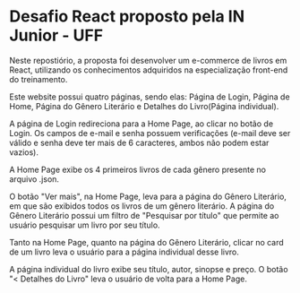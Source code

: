 # Desafio React proposto pela IN Junior - UFF

Neste repostiório, a proposta foi desenvolver um e-commerce de livros em React, utilizando os
conhecimentos adquiridos na especialização front-end do treinamento.

Este website possui quatro páginas, sendo elas: Página de Login, Página de Home, Página do Gênero Literário e Detalhes do Livro(Página individual). 

A página de Login redireciona para a Home Page, ao clicar no botão de Login. Os campos de e-mail e senha possuem verificações (e-mail deve ser válido e senha deve ter mais de 6 caracteres, ambos não podem estar vazios).

A Home Page exibe os 4 primeiros livros de cada gênero presente no arquivo .json. 

O botão "Ver mais", na Home Page, leva para a página do Gênero Literário, em que são exibidos todos os livros de um gênero literário. A página do Gênero Literário possui um filtro de "Pesquisar por título" que permite ao usuário pesquisar um livro por seu título. 

Tanto na Home Page, quanto na página do Gênero Literário, clicar no card de um livro leva o usuário para a página individual desse livro.   

A página individual do livro exibe seu título, autor, sinopse e preço. O botão "< Detalhes do Livro" leva o usuário de volta para a Home Page.
